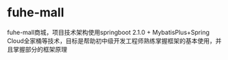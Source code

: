 # fuhe-mall
fuhe-mall商城，项目技术架构使用springboot 2.1.0 + MybatisPlus+Spring Cloud全家桶等技术，目标是帮助初中级开发工程师熟练掌握框架的基本使用，并且掌握部分的框架原理
